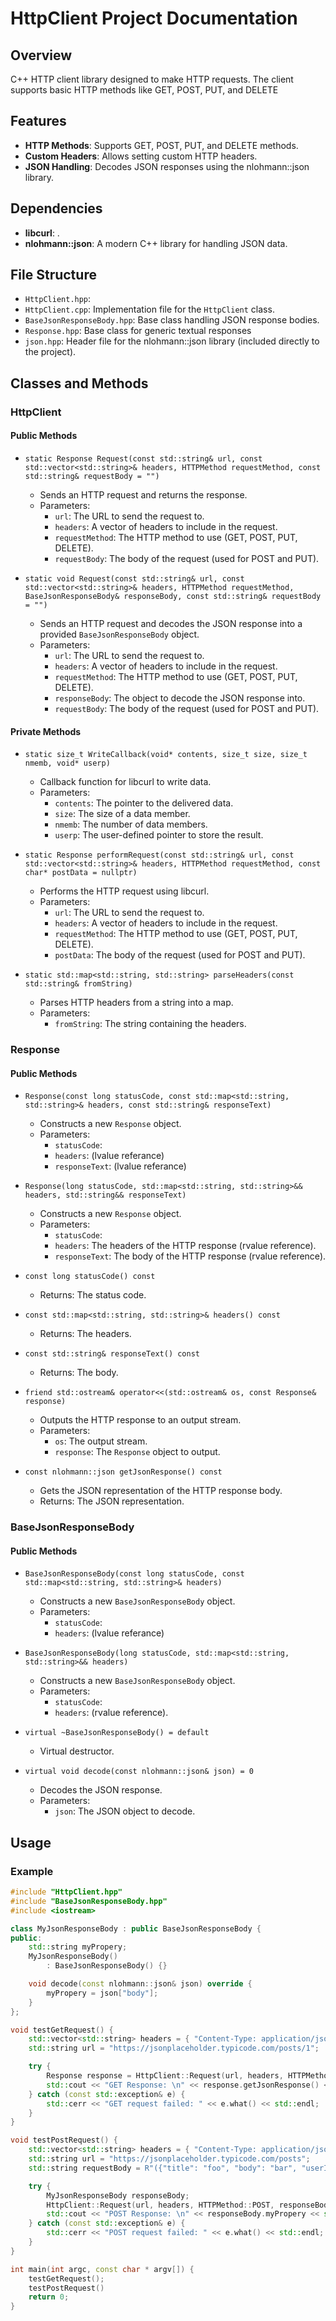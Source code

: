 # HttpClient Project Documentation

## Overview

C++ HTTP client library designed to make HTTP requests. The client supports basic HTTP methods like GET, POST, PUT, and DELETE

## Features

- **HTTP Methods**: Supports GET, POST, PUT, and DELETE methods.
- **Custom Headers**: Allows setting custom HTTP headers.
- **JSON Handling**: Decodes JSON responses using the nlohmann::json library.

## Dependencies

- **libcurl**: .
- **nlohmann::json**: A modern C++ library for handling JSON data.

## File Structure

- `HttpClient.hpp`: 
- `HttpClient.cpp`: Implementation file for the `HttpClient` class.
- `BaseJsonResponseBody.hpp`: Base class handling JSON response bodies.
- `Response.hpp`: Base class for generic textual responses
- `json.hpp`: Header file for the nlohmann::json library (included directly to the project).

## Classes and Methods

### HttpClient

#### Public Methods

- `static Response Request(const std::string& url, const std::vector<std::string>& headers, HTTPMethod requestMethod, const std::string& requestBody = "")`
  - Sends an HTTP request and returns the response.
  - Parameters:
    - `url`: The URL to send the request to.
    - `headers`: A vector of headers to include in the request.
    - `requestMethod`: The HTTP method to use (GET, POST, PUT, DELETE).
    - `requestBody`: The body of the request (used for POST and PUT).

- `static void Request(const std::string& url, const std::vector<std::string>& headers, HTTPMethod requestMethod, BaseJsonResponseBody& responseBody, const std::string& requestBody = "")`
  - Sends an HTTP request and decodes the JSON response into a provided `BaseJsonResponseBody` object.
  - Parameters:
    - `url`: The URL to send the request to.
    - `headers`: A vector of headers to include in the request.
    - `requestMethod`: The HTTP method to use (GET, POST, PUT, DELETE).
    - `responseBody`: The object to decode the JSON response into.
    - `requestBody`: The body of the request (used for POST and PUT).

#### Private Methods

- `static size_t WriteCallback(void* contents, size_t size, size_t nmemb, void* userp)`
  - Callback function for libcurl to write data.
  - Parameters:
    - `contents`: The pointer to the delivered data.
    - `size`: The size of a data member.
    - `nmemb`: The number of data members.
    - `userp`: The user-defined pointer to store the result.

- `static Response performRequest(const std::string& url, const std::vector<std::string>& headers, HTTPMethod requestMethod, const char* postData = nullptr)`
  - Performs the HTTP request using libcurl.
  - Parameters:
    - `url`: The URL to send the request to.
    - `headers`: A vector of headers to include in the request.
    - `requestMethod`: The HTTP method to use (GET, POST, PUT, DELETE).
    - `postData`: The body of the request (used for POST and PUT).

- `static std::map<std::string, std::string> parseHeaders(const std::string& fromString)`
  - Parses HTTP headers from a string into a map.
  - Parameters:
    - `fromString`: The string containing the headers.

### Response

#### Public Methods

- `Response(const long statusCode, const std::map<std::string, std::string>& headers, const std::string& responseText)`
  - Constructs a new `Response` object.
  - Parameters:
    - `statusCode`:
    - `headers`: (lvalue referance)
    - `responseText`: (lvalue referance)

- `Response(long statusCode, std::map<std::string, std::string>&& headers, std::string&& responseText)`
  - Constructs a new `Response` object.
  - Parameters:
    - `statusCode`:
    - `headers`: The headers of the HTTP response (rvalue reference).
    - `responseText`: The body of the HTTP response (rvalue reference).

- `const long statusCode() const`
  - Returns: The status code.

- `const std::map<std::string, std::string>& headers() const`
  - Returns: The headers.

- `const std::string& responseText() const`
  - Returns: The body.

- `friend std::ostream& operator<<(std::ostream& os, const Response& response)`
  - Outputs the HTTP response to an output stream.
  - Parameters:
    - `os`: The output stream.
    - `response`: The `Response` object to output.

- `const nlohmann::json getJsonResponse() const`
  - Gets the JSON representation of the HTTP response body.
  - Returns: The JSON representation.

### BaseJsonResponseBody

#### Public Methods

- `BaseJsonResponseBody(const long statusCode, const std::map<std::string, std::string>& headers)`
  - Constructs a new `BaseJsonResponseBody` object.
  - Parameters:
    - `statusCode`:
    - `headers`: (lvalue referance)

- `BaseJsonResponseBody(long statusCode, std::map<std::string, std::string>&& headers)`
  - Constructs a new `BaseJsonResponseBody` object.
  - Parameters:
    - `statusCode`:
    - `headers`:  (rvalue reference).

- `virtual ~BaseJsonResponseBody() = default`
  - Virtual destructor.

- `virtual void decode(const nlohmann::json& json) = 0`
  - Decodes the JSON response.
  - Parameters:
    - `json`: The JSON object to decode.

## Usage

### Example

```cpp
#include "HttpClient.hpp"
#include "BaseJsonResponseBody.hpp"
#include <iostream>

class MyJsonResponseBody : public BaseJsonResponseBody {
public:
    std::string myPropery;
    MyJsonResponseBody()
        : BaseJsonResponseBody() {}

    void decode(const nlohmann::json& json) override {
        myPropery = json["body"];
    }
};

void testGetRequest() {
    std::vector<std::string> headers = { "Content-Type: application/json" };
    std::string url = "https://jsonplaceholder.typicode.com/posts/1";

    try {
        Response response = HttpClient::Request(url, headers, HTTPMethod::GET);
        std::cout << "GET Response: \n" << response.getJsonResponse() << std::endl;
    } catch (const std::exception& e) {
        std::cerr << "GET request failed: " << e.what() << std::endl;
    }
}

void testPostRequest() {
    std::vector<std::string> headers = { "Content-Type: application/json" };
    std::string url = "https://jsonplaceholder.typicode.com/posts";
    std::string requestBody = R"({"title": "foo", "body": "bar", "userId": 1})";

    try {
        MyJsonResponseBody responseBody;
        HttpClient::Request(url, headers, HTTPMethod::POST, responseBody, requestBody);
        std::cout << "POST Response: \n" << responseBody.myPropery << std::endl;
    } catch (const std::exception& e) {
        std::cerr << "POST request failed: " << e.what() << std::endl;
    }
}

int main(int argc, const char * argv[]) {
    testGetRequest();
    testPostRequest()
    return 0;
}
